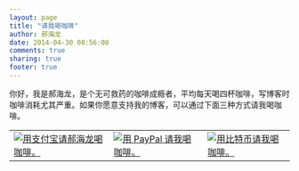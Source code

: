 ```yaml
---
layout: page
title: "请我喝咖啡"
author: 郝海龙
date: 2014-04-30 08:56:08
comments: true
sharing: true
footer: true
---
```


你好，我是郝海龙，是个无可救药的咖啡成瘾者，平均每天喝四杯咖啡，写博客时咖啡消耗尤其严重。如果你愿意支持我的博客，可以通过下面三种方式请我喝咖啡。
<center><table>
<tbody>
<tr>
<td><a href="http://s.olo.la/5nWX"><img class="aligncenter" src="http://haohailong.net/wp-content/uploads/2014/04/pay-btn-alipay.png" alt="用支付宝请郝海龙喝咖啡。" /></a></td>
<td><a href="https://www.paypal.com/cgi-bin/webscr?cmd=_xclick&amp;business=haohailong%40gmail%2ecom&amp;lc=GB&amp;item_name=Buy%20Hailong%20Coffee&amp;amount=5%2e00&amp;currency_code=USD&amp;button_subtype=services&amp;bn=PP%2dBuyNowBF%3abtn_paynow_LG%2egif%3aNonHosted"><img class="aligncenter" src="http://haohailong.net/wp-content/uploads/2014/04/pay_paypal.png" alt="用 PayPal 请我喝咖啡。" name="submit" border="0" /></a></td>
<td><a href="http://s.olo.la/1ryF" target="_blank"><img class="aligncenter" src="http://haohailong.net/wp-content/uploads/2014/04/pay_btc_btn_cn.png" alt="用比特币请我喝咖啡。" /></a></td>
</tr>
</tbody>
</table>
</center>
